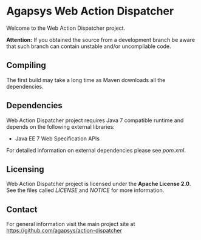 # Agapsys Web Action Dispatcher

Welcome to the Web Action Dispatcher project.

**Attention:** If you obtained the source from a development branch be aware that  such branch can contain unstable and/or uncompilable code.

## Compiling

The first build may take a long time as Maven downloads all the dependencies.

## Dependencies

Web Action Dispatcher project requires Java 7 compatible runtime and depends on the following external libraries:

* Java EE 7 Web Specification APIs

For detailed information on external dependencies please see *pom.xml*.

## Licensing

Web Action Dispatcher project is licensed under the **Apache License 2.0**. See the files called *LICENSE* and *NOTICE* for more information.

## Contact

For general information visit the main project site at https://github.com/agapsys/action-dispatcher
